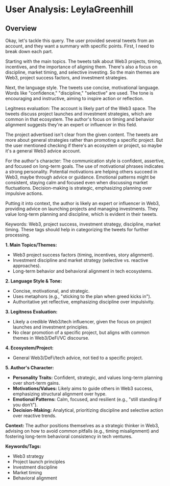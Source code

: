 # User Analysis: LeylaGreenhill

## Overview

<think>
Okay, let's tackle this query. The user provided several tweets from an account, and they want a summary with specific points. First, I need to break down each part.

Starting with the main topics. The tweets talk about Web3 projects, timing, incentives, and the importance of aligning them. There's also a focus on discipline, market timing, and selective investing. So the main themes are Web3, project success factors, and investment strategies.

Next, the language style. The tweets use concise, motivational language. Words like "confidence," "discipline," "selective" are used. The tone is encouraging and instructive, aiming to inspire action or reflection.

Legitness evaluation: The account is likely part of the Web3 space. The tweets discuss project launches and investment strategies, which are common in that ecosystem. The author's focus on timing and behavior alignment suggests they're an expert or influencer in this field.

The project advertised isn't clear from the given content. The tweets are more about general strategies rather than promoting a specific project. But the user mentioned checking if there's an ecosystem or project, so maybe it's a general Web3 advice account.

For the author's character: The communication style is confident, assertive, and focused on long-term goals. The use of motivational phrases indicates a strong personality. Potential motivations are helping others succeed in Web3, maybe through advice or guidance. Emotional patterns might be consistent, staying calm and focused even when discussing market fluctuations. Decision-making is strategic, emphasizing planning over impulsive actions.

Putting it into context, the author is likely an expert or influencer in Web3, providing advice on launching projects and managing investments. They value long-term planning and discipline, which is evident in their tweets.

Keywords: Web3, project success, investment strategy, discipline, market timing. These tags should help in categorizing the tweets for further processing.
</think>

**1. Main Topics/Themes:**  
- Web3 project success factors (timing, incentives, story alignment).  
- Investment discipline and market strategy (selective vs. reactive approaches).  
- Long-term behavior and behavioral alignment in tech ecosystems.  

**2. Language Style & Tone:**  
- Concise, motivational, and strategic.  
- Uses metaphors (e.g., "sticking to the plan when greed kicks in").  
- Authoritative yet reflective, emphasizing discipline over impulsivity.  

**3. Legitness Evaluation:**  
- Likely a credible Web3/tech influencer, given the focus on project launches and investment principles.  
- No clear promotion of a specific project, but aligns with common themes in Web3/DeFi/VC discourse.  

**4. Ecosystem/Project:**  
- General Web3/DeFi/tech advice, not tied to a specific project.  

**5. Author's Character:**  
- **Personality Traits:** Confident, strategic, and values long-term planning over short-term gains.  
- **Motivations/Values:** Likely aims to guide others in Web3 success, emphasizing structural alignment over hype.  
- **Emotional Patterns:** Calm, focused, and resilient (e.g., "still standing if you don’t").  
- **Decision-Making:** Analytical, prioritizing discipline and selective action over reactive trends.  

**Context:** The author positions themselves as a strategic thinker in Web3, advising on how to avoid common pitfalls (e.g., timing misalignment) and fostering long-term behavioral consistency in tech ventures.  

**Keywords/Tags:**  
- Web3 strategy  
- Project launch principles  
- Investment discipline  
- Market timing  
- Behavioral alignment